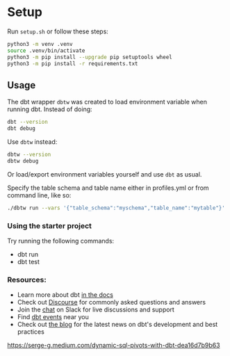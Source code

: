 # Setup

Run `setup.sh` or follow these steps:

```bash
python3 -m venv .venv
source .venv/bin/activate
python3 -m pip install --upgrade pip setuptools wheel
python3 -m pip install -r requirements.txt
```

## Usage

The dbt wrapper `dbtw` was created to load environment variable when running dbt.
Instead of doing:

```bash
dbt --version
dbt debug
```

Use `dbtw` instead:

```bash
dbtw --version
dbtw debug
```

Or load/export environment variables yourself and use `dbt` as usual.

Specify the table schema and table name either in profiles.yml or from command line, like so:

```bash
./dbtw run --vars '{"table_schema":"myschema","table_name":"mytable"}'
```


### Using the starter project

Try running the following commands:
- dbt run
- dbt test


### Resources:
- Learn more about dbt [in the docs](https://docs.getdbt.com/docs/introduction)
- Check out [Discourse](https://discourse.getdbt.com/) for commonly asked questions and answers
- Join the [chat](https://community.getdbt.com/) on Slack for live discussions and support
- Find [dbt events](https://events.getdbt.com) near you
- Check out [the blog](https://blog.getdbt.com/) for the latest news on dbt's development and best practices


https://serge-g.medium.com/dynamic-sql-pivots-with-dbt-dea16d7b9b63
